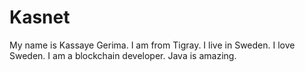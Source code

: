# Kasnet

My name is Kassaye Gerima.
I am from Tigray.
I live in Sweden.
I love Sweden.
I am a blockchain developer.
Java is amazing.